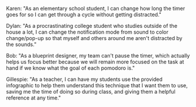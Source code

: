 Karen: "As an elementary school student, I can change how long the timer goes for so I can get through a cycle without getting distracted."

Dylan: "As a procrastinating college student who studies outside of the house a lot, I can change the notification mode from sound to color change/pop-up so that myself and others around me aren't distracted by the sounds." 

Bob: "As a blueprint designer, my team can't pause the timer, which actually helps us focus better because we will remain more focused on the task at hand if we know what the goal of each pomodoro is."

Gillespie: "As a teacher, I can have my students use the provided infographic to help them understand this technique that I want them to use, saving me the time of doing so during class, and giving them a helpful reference at any time."
